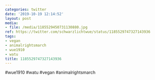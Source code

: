 ```yaml
---
categories: twitter
date: '2019-10-19 12:14:52'
layout: post
media:
- file: /media/1185529450731130880.jpg
ref: https://twitter.com/schwarzlichtwue/status/1185529747327143936
tags:
- vegan
- animalrightsmarch
- wue1910
- watu
title: 1185529747327143936
---
```

#wue1910 #watu #vegan #animalrightsmarch  